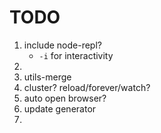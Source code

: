 TODO
===

1. 	include node-repl?
	-	`-i` for interactivity
2. 	
3. 	utils-merge
4. 	cluster? reload/forever/watch?
5. 	auto open browser?
6.  update generator
7.  
